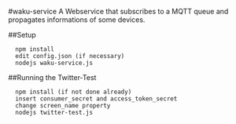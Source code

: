 #waku-service
A Webservice that subscribes to a MQTT queue and propagates informations of some devices.

##Setup

      npm install
      edit config.json (if necessary)
      nodejs waku-service.js

##Running the Twitter-Test

      npm install (if not done already)
      insert consumer_secret and access_token_secret
      change screen_name property
      nodejs twitter-test.js
